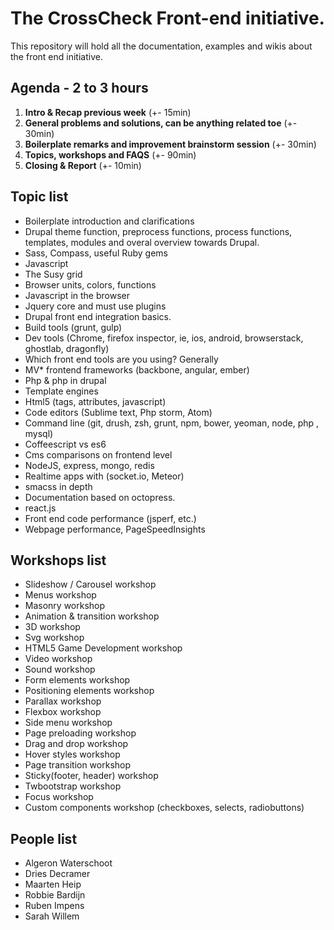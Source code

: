The CrossCheck Front-end initiative.
====================

This repository will hold all the documentation, examples and wikis about the front end initiative.

## Agenda - 2 to 3 hours

1. **Intro & Recap previous week** (+- 15min)
2. **General problems and solutions, can be anything related toe** (+- 30min)
3. **Boilerplate remarks and improvement brainstorm session** (+- 30min)
4. **Topics, workshops and FAQS** (+- 90min)
5. **Closing & Report** (+- 10min)


## Topic list

* Boilerplate introduction and clarifications
* Drupal theme function, preprocess functions, process functions, templates, modules and overal overview towards Drupal.
* Sass, Compass, useful Ruby gems
* Javascript
* The Susy grid
* Browser units, colors, functions
* Javascript in the browser
* Jquery core and must use plugins
* Drupal front end integration basics.
* Build tools (grunt, gulp)
* Dev tools (Chrome, firefox inspector, ie, ios, android, browserstack, ghostlab, dragonfly)
* Which front end tools are you using? Generally
* MV* frontend frameworks (backbone, angular, ember)
* Php & php in drupal
* Template engines
* Html5 (tags, attributes, javascript)
* Code editors (Sublime text, Php storm, Atom)
* Command line (git, drush, zsh, grunt, npm, bower, yeoman, node, php , mysql)
* Coffeescript vs es6
* Cms comparisons on frontend level
* NodeJS, express, mongo, redis
* Realtime apps with (socket.io, Meteor)
* smacss in depth
* Documentation based on octopress.
* react.js
* Front end code performance (jsperf, etc.)
* Webpage performance, PageSpeedInsights

## Workshops list

* Slideshow / Carousel workshop
* Menus workshop
* Masonry workshop
* Animation & transition workshop
* 3D workshop
* Svg workshop
* HTML5 Game Development workshop
* Video workshop
* Sound workshop
* Form elements workshop
* Positioning elements workshop
* Parallax workshop
* Flexbox workshop
* Side menu workshop
* Page preloading workshop
* Drag and drop workshop
* Hover styles workshop
* Page transition workshop
* Sticky(footer, header) workshop
* Twbootstrap workshop
* Focus workshop
* Custom components workshop (checkboxes, selects, radiobuttons)

## People list

* Algeron Waterschoot
* Dries Decramer
* Maarten Heip
* Robbie Bardijn
* Ruben Impens
* Sarah Willem
